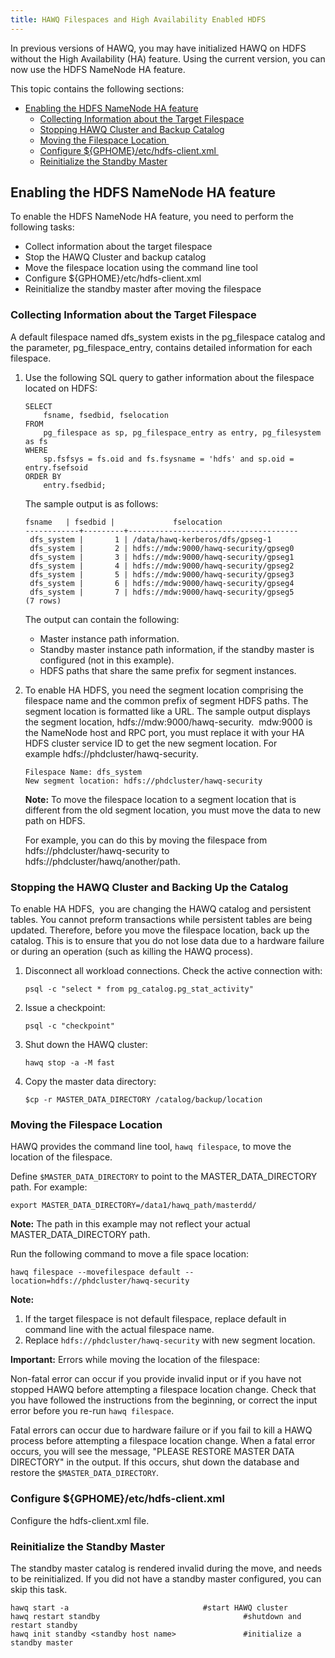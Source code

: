 ```yaml
---
title: HAWQ Filespaces and High Availability Enabled HDFS
---
```


In previous versions of HAWQ, you may have initialized HAWQ on HDFS without the High Availability \(HA\) feature. Using the current version, you can now use the HDFS NameNode HA feature.

This topic contains the following sections:

-   [Enabling the HDFS NameNode HA feature](#)
    -   [Collecting Information about the Target Filespace](#)
    -   [Stopping HAWQ Cluster and Backup Catalog](#)
    -   [Moving the Filespace Location ](#)
    -   [Configure $\{GPHOME\}/etc/hdfs-client.xml ](#)
    -   [Reinitialize the Standby Master](#)

## Enabling the HDFS NameNode HA feature <a name="enablingthehdfsnamenodehafeature"></a>

To enable the HDFS NameNode HA feature, you need to perform the following tasks:

-   Collect information about the target filespace
-   Stop the HAWQ Cluster and backup catalog
-   Move the filespace location using the command line tool
-   Configure $\{GPHOME\}/etc/hdfs-client.xml
-   Reinitialize the standby master after moving the filespace

### Collecting Information about the Target Filespace <a name="collectinginformationaboutthetargetfilespace"></a>

A default filespace named dfs\_system exists in the pg\_filespace catalog and the parameter, pg\_filespace\_entry, contains detailed information for each filespace. 

1.  Use the following SQL query to gather information about the filespace located on HDFS:

    ```
    SELECT
        fsname, fsedbid, fselocation
    FROM
        pg_filespace as sp, pg_filespace_entry as entry, pg_filesystem as fs
    WHERE
        sp.fsfsys = fs.oid and fs.fsysname = 'hdfs' and sp.oid = entry.fsefsoid
    ORDER BY
        entry.fsedbid;
    ```

    The sample output is as follows:

    ```
    fsname   | fsedbid |             fselocation
    ------------+---------+--------------------------------------
     dfs_system |       1 | /data/hawq-kerberos/dfs/gpseg-1
     dfs_system |       2 | hdfs://mdw:9000/hawq-security/gpseg0
     dfs_system |       3 | hdfs://mdw:9000/hawq-security/gpseg1
     dfs_system |       4 | hdfs://mdw:9000/hawq-security/gpseg2
     dfs_system |       5 | hdfs://mdw:9000/hawq-security/gpseg3
     dfs_system |       6 | hdfs://mdw:9000/hawq-security/gpseg4
     dfs_system |       7 | hdfs://mdw:9000/hawq-security/gpseg5
    (7 rows)
    ```

    The output can contain the following:

    -   Master instance path information.
    -   Standby master instance path information, if the standby master is configured \(not in this example\).
    -   HDFS paths that share the same prefix for segment instances.
2.  To enable HA HDFS, you need the segment location comprising the filespace name and the common prefix of segment HDFS paths. The segment location is formatted like a URL. The sample output displays the segment location, hdfs://mdw:9000/hawq-security.  mdw:9000 is the NameNode host and RPC port, you must replace it with your HA HDFS cluster service ID to get the new segment location. For example hdfs://phdcluster/hawq-security.

    ```
    Filespace Name: dfs_system
    New segment location: hdfs://phdcluster/hawq-security
    ```

    **Note:** To move the filespace location to a segment location that is different from the old segment location, you must move the data to new path on HDFS.

    For example, you can do this by moving the filespace from hdfs://phdcluster/hawq-security to hdfs://phdcluster/hawq/another/path.


### Stopping the HAWQ Cluster and Backing Up the Catalog <a name="stoppinghawqclusterandbackupcatalog"></a>

To enable HA HDFS,  you are changing the HAWQ catalog and persistent tables. You cannot preform transactions while persistent tables are being updated. Therefore, before you move the filespace location, back up the catalog. This is to ensure that you do not lose data due to a hardware failure or during an operation \(such as killing the HAWQ process\). 

1.  Disconnect all workload connections. Check the active connection with:

    ```
    psql -c "select * from pg_catalog.pg_stat_activity"
    ```

2.  Issue a checkpoint: 

    ```
    psql -c "checkpoint"
    ```

3.  Shut down the HAWQ cluster: 

    ```
    hawq stop -a -M fast
    ```

4.  Copy the master data directory:

    ```
    $cp -r MASTER_DATA_DIRECTORY /catalog/backup/location
    ```


### Moving the Filespace Location <a name="movingthefilespacelocation"></a>

HAWQ provides the command line tool, `hawq filespace`, to move the location of the filespace.

Define `$MASTER_DATA_DIRECTORY` to point to the MASTER\_DATA\_DIRECTORY path. For example:

```
export MASTER_DATA_DIRECTORY=/data1/hawq_path/masterdd/
```

**Note:** The path in this example may not reflect your actual MASTER\_DATA\_DIRECTORY path.

Run the following command to move a file space location:

```
hawq filespace --movefilespace default --location=hdfs://phdcluster/hawq-security
```

**Note:**

1.  If the target filespace is not default filespace, replace default in command line with the actual filespace name.
2.  Replace `hdfs://phdcluster/hawq-security` with new segment location.

**Important:** Errors while moving the location of the filespace:

Non-fatal error can occur if you provide invalid input or if you have not stopped HAWQ before attempting a filespace location change. Check that you have followed the instructions from the beginning, or correct the input error before you re-run `hawq filespace`.

Fatal errors can occur due to hardware failure or if you fail to kill a HAWQ process before attempting a filespace location change. When a fatal error occurs, you will see the message, "PLEASE RESTORE MASTER DATA DIRECTORY" in the output. If this occurs, shut down the database and restore the `$MASTER_DATA_DIRECTORY`.

### Configure $\{GPHOME\}/etc/hdfs-client.xml <a name="configuregphomeetchdfsclientxml"></a>

Configure the hdfs-client.xml file.

### Reinitialize the Standby Master <a name="reinitializethestandbymaster"></a>

The standby master catalog is rendered invalid during the move, and needs to be reinitialized. If you did not have a standby master configured, you can skip this task.

```
hawq start -a                              #start HAWQ cluster
hawq restart standby                                #shutdown and restart standby
hawq init standby <standby host name>               #initialize a standby master
```

